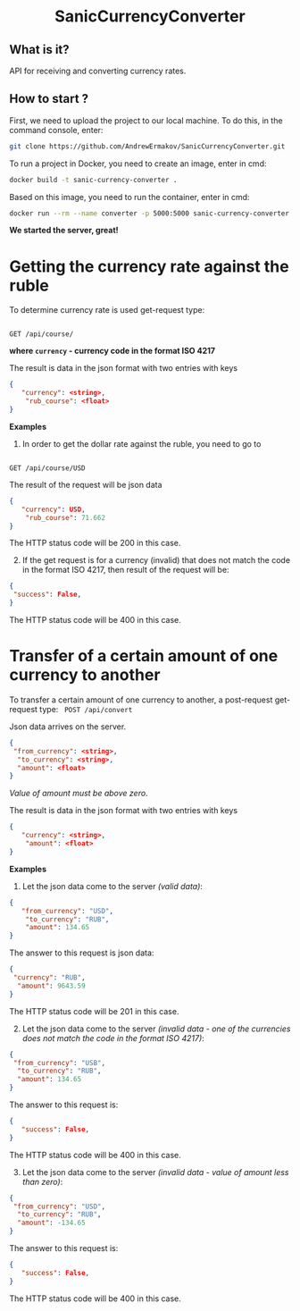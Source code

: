 <h1 align="center"> 
  SanicCurrencyConverter
</h1>

## What is it?
API for receiving and converting currency rates. 

## How to start ?
First, we need to upload the project to our local machine. To do this, in the command console, enter: 
```sh
git clone https://github.com/AndrewErmakov/SanicCurrencyConverter.git
```

To run a project in Docker, you need to create an image, enter in cmd:

```sh
docker build -t sanic-currency-converter .
```

Based on this image, you need to run the container, enter in cmd:

```sh
docker run --rm --name converter -p 5000:5000 sanic-currency-converter
```

**We started the server, great!**


# Getting the currency rate against the ruble

To determine currency rate is used get-request type:

<code>
GET /api/course/<currency>
</code>

 
  **where <code>currency</code> - currency code in the format ISO 4217**
  
  
The result is data in the json format with two entries with keys

```json
{
   "currency": <string>,
    "rub_course": <float>
}
```
  
**Examples**

  
1. In order to get the dollar rate against the ruble, you need to go to 
<code>
GET /api/course/USD
</code>

The result of the request will be json data 
 
```json
{
   "currency": USD,
    "rub_course": 71.662
}
```
The HTTP status code will be 200 in this case.

  
2. If the get request is for a currency (invalid) that does not match the code in the format ISO 4217, then result of the request will be:
  ```json
{
   "success": False,
}
```
  
  The HTTP status code will be 400 in this case.

  
# Transfer of a certain amount of one currency to another 

To transfer a certain amount of one currency to another, a post-request get-request type:
<code>
POST /api/convert
</code>
  
Json data arrives on the server.
  ```json
{
   "from_currency": <string>,
    "to_currency": <string>,
    "amount": <float>
}
```
*Value of amount must be above zero*.

The result is data in the json format with two entries with keys

```json
{
   "currency": <string>,
    "amount": <float>
}
```
**Examples**
1. Let the json data come to the server *(valid data)*:

```json
{
   "from_currency": "USD",
    "to_currency": "RUB",
    "amount": 134.65
}
  ```
  The answer to this request is json data:
  ```json
{
   "currency": "RUB",
    "amount": 9643.59
}
  ```
The HTTP status code will be 201 in this case.

2. Let the json data come to the server *(invalid data - one of the currencies does not match the code in the format ISO 4217)*:

  ```json
{
   "from_currency": "USB",
    "to_currency": "RUB",
    "amount": 134.65
}
```
   
The answer to this request is:
   
```json
{
   "success": False,
}
```
  
The HTTP status code will be 400 in this case.
  
3. Let the json data come to the server *(invalid data - value of amount less than zero)*:

  ```json
{
   "from_currency": "USD",
    "to_currency": "RUB",
    "amount": -134.65
}
```

The answer to this request is:
   
```json
{
   "success": False,
}
```

The HTTP status code will be 400 in this case.
